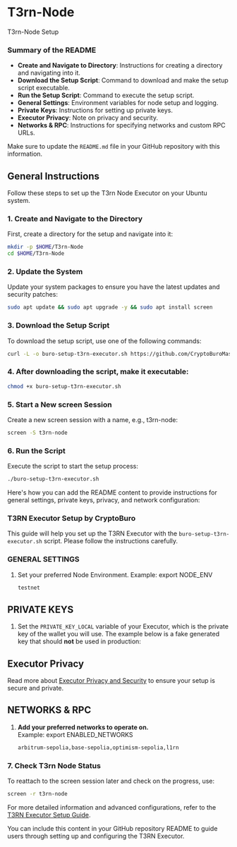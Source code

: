 # T3rn-Node
T3rn-Node Setup

### Summary of the README

- **Create and Navigate to Directory**: Instructions for creating a directory and navigating into it.
- **Download the Setup Script**: Command to download and make the setup script executable.
- **Run the Setup Script**: Command to execute the setup script.
- **General Settings**: Environment variables for node setup and logging.
- **Private Keys**: Instructions for setting up private keys.
- **Executor Privacy**: Note on privacy and security.
- **Networks & RPC**: Instructions for specifying networks and custom RPC URLs.

Make sure to update the `README.md` file in your GitHub repository with this information.


## General Instructions

Follow these steps to set up the T3rn Node Executor on your Ubuntu system.

### 1. Create and Navigate to the Directory

First, create a directory for the setup and navigate into it:

```bash
mkdir -p $HOME/T3rn-Node
cd $HOME/T3rn-Node
```

### 2. Update the System
Update your system packages to ensure you have the latest updates and security patches:

```bash
sudo apt update && sudo apt upgrade -y && sudo apt install screen
```

### 3. Download the Setup Script
To download the setup script, use one of the following commands:

```bash
curl -L -o buro-setup-t3rn-executor.sh https://github.com/CryptoBuroMaster/T3rn-Node/raw/main/buro-setup-t3rn-executor.sh
```


### 4. After downloading the script, make it executable:

```bash
chmod +x buro-setup-t3rn-executor.sh
```

### 5. Start a New screen Session

Create a new screen session with a name, e.g., t3rn-node:

```bash
screen -S t3rn-node
```

### 6. Run the Script
Execute the script to start the setup process:

```bash
./buro-setup-t3rn-executor.sh
```

Here's how you can add the README content to provide instructions for general settings, private keys, privacy, and network configuration:


### T3RN Executor Setup by CryptoBuro

This guide will help you set up the T3RN Executor with the `buro-setup-t3rn-executor.sh` script. Please follow the instructions carefully.

### GENERAL SETTINGS

1. Set your preferred Node Environment. 
   Example: export NODE_ENV
   
   ```bash
   testnet
   ```

## PRIVATE KEYS

1. Set the `PRIVATE_KEY_LOCAL` variable of your Executor, which is the private key of the wallet you will use. The example below is a fake generated key that should **not** be used in production:

## Executor Privacy

Read more about [Executor Privacy and Security](https://docs.t3rn.io/executor/become-an-executor/binary-setup) to ensure your setup is secure and private.

## NETWORKS & RPC

1. **Add your preferred networks to operate on.**  
   Example: export ENABLED_NETWORKS
   
   ```bash
   arbitrum-sepolia,base-sepolia,optimism-sepolia,l1rn
   ```



### 7. Check T3rn Node Status 

To reattach to the screen session later and check on the progress, use:

``` bash
screen -r t3rn-node
```


For more detailed information and advanced configurations, refer to the [T3RN Executor Setup Guide](https://docs.t3rn.io/executor/become-an-executor/binary-setup).


You can include this content in your GitHub repository README to guide users through setting up and configuring the T3RN Executor.
